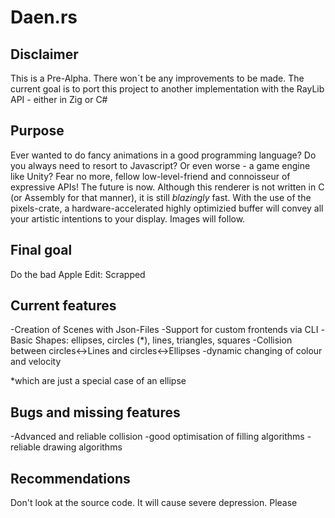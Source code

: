 # Daen.rs

## Disclaimer
This is a Pre-Alpha. There won´t be any improvements to be made. The current goal is to port this project to another implementation with the RayLib API - either in Zig or C#

## Purpose
Ever wanted to do fancy animations in a good programming language? Do you always need to resort to Javascript? Or even worse - a game engine like Unity?
Fear no more, fellow low-level-friend and connoisseur of expressive APIs! The future is now. Although this renderer is not written in C (or Assembly for that manner),
it is still _blazingly_ fast. With the use of the pixels-crate, a hardware-accelerated highly optimizied buffer will convey all your artistic intentions to your
display. Images will follow.

## Final goal

Do the bad Apple
Edit: Scrapped

## Current features
-Creation of Scenes with Json-Files
-Support for custom frontends via CLI
-Basic Shapes: ellipses, circles (*), lines, triangles, squares
-Collision between circles<->Lines and circles<->Ellipses
-dynamic changing of colour and velocity

*which are just a special case of an ellipse

## Bugs and missing features
-Advanced and reliable collision 
-good optimisation of filling algorithms
-reliable drawing algorithms

## Recommendations

Don't look at the source code. It will cause severe depression. Please